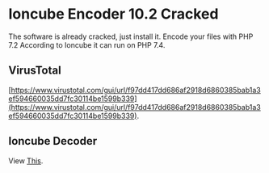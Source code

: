 # Ioncube Encoder 10.2 Cracked
The software is already cracked, just install it.
Encode your files with PHP 7.2 According to Ioncube it can run on PHP 7.4.
## VirusTotal
[https://www.virustotal.com/gui/url/f97dd417dd686af2918d6860385bab1a3ef594660035dd7fc30114be1599b339](https://www.virustotal.com/gui/url/f97dd417dd686af2918d6860385bab1a3ef594660035dd7fc30114be1599b339).

## Ioncube Decoder
View [This](https://github.com/tahaghafuri/ioncube_decoder).
